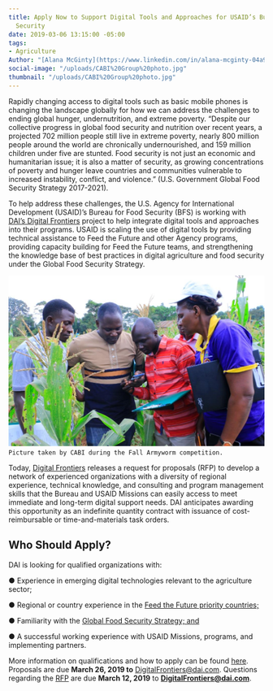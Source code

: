 ```yaml
---
title: Apply Now to Support Digital Tools and Approaches for USAID’s Bureau for Food
  Security
date: 2019-03-06 13:15:00 -05:00
tags:
- Agriculture
Author: "[Alana McGinty](https://www.linkedin.com/in/alana-mcginty-04a91657/)"
social-image: "/uploads/CABI%20Group%20photo.jpg"
thumbnail: "/uploads/CABI%20Group%20photo.jpg"
---
```


Rapidly changing access to digital tools such as basic mobile phones is changing the landscape globally for how we can address the challenges to ending global hunger, undernutrition, and extreme poverty. “Despite our collective progress in global food security and nutrition over recent years, a projected 702 million people still live in extreme poverty, nearly 800 million people around the world are chronically undernourished, and 159 million children under five are stunted. Food security is not just an economic and humanitarian issue; it is also a matter of security, as growing concentrations of poverty and hunger leave countries and communities vulnerable to increased instability, conflict, and violence.” (U.S. Government Global Food Security Strategy 2017-2021).

To help address these challenges, the U.S. Agency for International Development (USAID)’s Bureau for Food Security (BFS) is working with [DAI’s Digital Frontiers](https://www.dai.com/our-work/projects/worldwide-digital-frontiers-df) project to help integrate digital tools and approaches into their programs. USAID is scaling the use of digital tools by providing technical assistance to Feed the Future and other Agency programs, providing capacity building for Feed the Future teams, and strengthening the knowledge base of best practices in digital agriculture and food security under the Global Food Security Strategy.

![CABI Group photo.jpg](/uploads/CABI%20Group%20photo.jpg)
`Picture taken by CABI during the Fall Armyworm competition.`

Today, [Digital Frontiers](https://www.dai.com/our-work/projects/worldwide-digital-frontiers-df) releases a request for proposals (RFP) to develop a network of experienced organizations with a diversity of regional experience, technical knowledge, and consulting and program management skills that the Bureau and USAID Missions can easily access to meet immediate and long-term digital support needs. DAI anticipates awarding this opportunity as an indefinite quantity contract with issuance of cost-reimbursable or time-and-materials task orders.

## Who Should Apply?

DAI is looking for qualified organizations with:

● Experience in emerging digital technologies relevant to the agriculture sector;

● Regional or country experience in the [Feed the Future priority countries;](https://www.usaid.gov/what-we-do/agriculture-and-food-security/increasing-food-security-through-feed-future)

● Familiarity with the [Global Food Security Strategy; and](https://www.usaid.gov/what-we-do/agriculture-and-food-security/us-government-global-food-security-strategy)

● A successful working experience with USAID Missions, programs, and implementing partners.

More information on qualifications and how to apply can be found [here](https://drive.google.com/file/d/1Atd0tcejz_ZTd4Y-HxAIeX51fGM9BLiB/view?usp=sharing). Proposals are due **March 26, 2019 to** DigitalFrontiers@dai.com. Questions regarding the [RFP](https://drive.google.com/file/d/1Atd0tcejz_ZTd4Y-HxAIeX51fGM9BLiB/view?usp=sharing) are due **March 12, 2019** to **DigitalFrontiers@dai.com**.